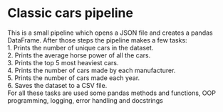 # Classic cars pipeline

This is a small pipeline which opens a JSON file and creates a pandas DataFrame.
    After those steps the pipeline makes a few tasks:
    <br/>1. Prints the number of unique cars in the dataset.
    <br/>2. Prints the average horse power of all the cars.
    <br/>3. Prints the top 5 most heaviest cars.
    <br/>4. Prints the number of cars made by each manufacturer.
    <br/>5. Prints the number of cars made each year.
    <br/>6. Saves the dataset to a CSV file.
    <br/>For all these tasks are used some pandas methods and functions, OOP programming, logging, error handling and docstrings